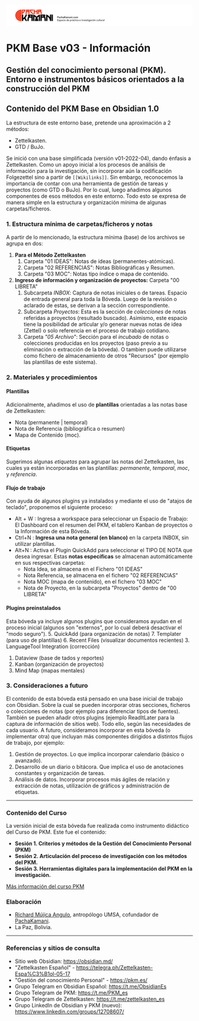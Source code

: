 ![](05%20Archivo/Plantillas/pachakamani.jpg)
# PKM Base v03 - Información
## Gestión del conocimiento personal (PKM). Entorno e instrumentos básicos orientados a la construcción del PKM

## Contenido del PKM Base en Obsidian 1.0

La estructura de este entorno base, pretende una aproximación a 2 métodos:
- Zettelkasten.
- GTD / BuJo.

Se inició con una base simplificada (versión v01-2022-04), dando énfasis a  Zettelkasten. Como un apoyo inicial a los procesos de análisis de información para la investigación, sin incorporar aún la codificación Folgezettel sino a partir de `[[Wikilinks]]`. Sin embargo, reconocemos la importancia de contar con una herramienta de gestión de tareas y proyectos (como GTD o BuJo). Por lo cual, luego añadimos algunos componentes de esos métodos en este entorno. Todo esto se expresa de manera simple en la estructura y organización mínima de algunas carpetas/ficheros.

### 1. Estructura mínima de carpetas/ficheros y notas

A partir de lo mencionado, la estructura mínima (base) de los archivos se agrupa en dos:
1. **Para el Método Zettelkasten**
	1. Carpeta "01 IDEAS": Notas de ideas (permanentes-atómicas).
	2. Carpeta "02 REFERENCIAS": Notas Bibliográficas y Resumen.
	3. Carpeta "03 MOC": Notas tipo índice o mapa de contenido. 
2. **Ingreso de información y organización de proyectos:** Carpeta "00 LIBRETA"
	1. Subcarpeta _INBOX_: Captura de notas iniciales o de tareas. Espacio de entrada general para toda la Bóveda. Luego de la revisión o aclarado de estas, se derivan a la sección correspondiente.
	2. Subcarpeta _Proyectos_: Esta es la sección de _colecciones_ de notas referidas a proyectos (resultado buscado). Asimismo, este espacio tiene la posibilidad de articular y/o generar nuevas notas de idea (Zettel) o solo referencia en el proceso de trabajo cotidiano.
	3. Carpeta _"05 Archivo"_: Sección para el _incubado_ de notas o colecciones producidas en los proyectos (paso previo a su eliminación o extracción de la bóveda). O tambien puede utilizarse como fichero de almacenamiento de otros "Recursos" (por ejemplo las plantillas de este sistema). 

### 2. Materiales y procedimientos

#### Plantillas
Adicionalmente, añadimos el uso de **plantillas** orientadas a las notas base de Zettelkasten: 
- Nota (permanente | temporal)
- Nota de Referencia (bibliográfica o resumen)
- Mapa de Contenido (moc).

#### Etiquetas

Sugerimos algunas _etiquetas_ para agrupar las notas del Zettelkasten, las cuales ya están incorporadas en las plantillas: _permanente_, _temporal_, _moc_, y _referencia_.

#### Flujo de trabajo

Con ayuda de algunos plugins ya instalados y mediante el uso de "atajos de teclado", proponemos el siguiente proceso:
- Alt + W : Ingresa a workspace para seleccionar un Espacio de Trabajo: El Dashboard con el resumen del PKM, el tablero Kanban de proyectos o la Información de esta Bóveda. 
- Ctrl+N : **Ingresa una nota general (en blanco)** en la carpeta INBOX, sin utilizar plantillas.
- Alt+N : Activa el Plugin QuickAdd para seleccionar el TIPO DE NOTA que desea ingresar. Estas **notas específicas** se almacenan automáticamente en sus respectivas carpetas:
	- Nota Idea, se almacena en el Fichero "01 IDEAS"
	- Nota Referencia, se almacena en el fichero "02 REFERENCIAS"
	- Nota MOC (mapa de contenido), en el fichero "03 MOC"
	- Nota de Proyecto, en la subcarpeta "Proyectos" dentro de "00 LIBRETA"

#### Plugins preinstalados

Esta bóveda ya incluye algunos plugins que consideramos ayudan en el proceso inicial (algunos son "externos", por lo cual deberá desactivar el "modo seguro"). 
5. QuickAdd (para organización de notas)
7. Templater (para uso de plantillas)
6. Recent Files (visualizar documentos recientes)
3. LanguageTool Integration (corrección)
1. Dataview (base de tados y reportes)
2. Kanban (organización de proyectos)
4. Mind Map (mapas mentales)

### 3. Consideraciones a futuro

El contenido de esta bóveda está pensado en una base inicial de trabajo con Obsidian. Sobre la cual se pueden incorporar otras secciones, ficheros o colecciones de notas (por ejemplo para diferenciar tipos de fuentes). También se pueden añadir otros plugins (ejemplo ReadItLater para la captura de información de sitios web). Todo ello, según las necesidades de cada usuario.
A futuro, consideramos incorporar en esta bóveda (o implementar otra) que incluyan más componentes dirigidos a distintos flujos de trabajo, por ejemplo:
1. Gestión de proyectos. Lo que implica incorporar calendario (básico o avanzado).
2. Desarrollo de un diario o bitácora. Que implica el uso de anotaciones constantes y organización de tareas.
3. Análisis de datos. Incorporar procesos más ágiles de relación y extracción de notas, utilización de gráficos y administración de etiquetas. 

---

### Contenido del Curso

La versión inicial de esta bóveda fue realizada como instrumento didáctico del Curso de PKM. Este fue el contenido:
- **Sesión 1. Criterios y métodos de la Gestión del Conocimiento Personal (PKM)**
- **Sesión 2. Articulación del proceso de investigación con los métodos del PKM.**
- **Sesión 3. Herramientas digitales para la implementación del PKM en la investigación.**

[Más información del curso PKM](https://pachakamani.com/blog/curso-gestion-conocimiento-personal-pkm-investigadores-sociales-2022/)

### Elaboración
- [Richard Mújica Angulo](https://bio.link/richardmujica), antropólogo UMSA, cofundador de [PachaKamani](https://pachakamani.com/).
- La Paz, Bolivia.

---

### Referencias y sitios de consulta

- Sitio web Obsidian: https://obsidian.md/
- "Zettelkasten Español" - https://telegra.ph/Zettelkasten-Espa%C3%B1ol-05-17
- "Gestión del conocimiento Personal" - https://pkm.es/
- Grupo Telegram en Obsidian Español: https://t.me/ObsidianEs
- Grupo Telegram de PKM: https://t.me/PKM_es
- Grupo Telegram de Zettelkasten: https://t.me/zettelkasten_es
- Grupo LinkedIn de Obsidian y PKM (nuevo): https://www.linkedin.com/groups/12708607/
